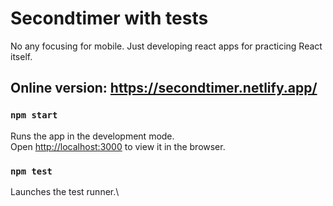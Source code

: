 # Secondtimer with tests
No any focusing for mobile. Just developing react apps for practicing React itself.

## Online version: https://secondtimer.netlify.app/

### `npm start`

Runs the app in the development mode.\
Open [http://localhost:3000](http://localhost:3000) to view it in the browser.

### `npm test`

Launches the test runner.\
